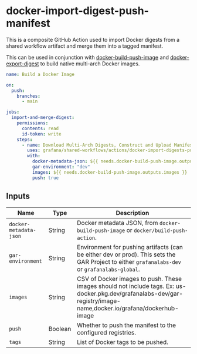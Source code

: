 # docker-import-digest-push-manifest

This is a composite GitHub Action used to import Docker digests from a shared workflow artifact and merge them into a
tagged manifest.

This can be used in conjunction with [docker-build-push-image] and [docker-export-digest] to build
native multi-arch Docker images.

[docker/build-push-action]: https://github.com/docker/build-push-action
[docker-build-push-image]: ../docker-build-push-image/README.md
[docker-export-digest]: ../docker-export-digest/README.md
[docker-import-digests-push-manifest]: ../docker-import-digests-push-manifest/README.md

<!-- x-release-please-start-version -->

```yaml
name: Build a Docker Image

on:
  push:
    branches:
      - main

jobs:
  import-and-merge-digest:
    permissions:
      contents: read
      id-token: write
    steps:
      - name: Download Multi-Arch Digests, Construct and Upload Manifest
        uses: grafana/shared-workflows/actions/docker-import-digests-push-manifest@docker-import-digests-push-manifest/v0.0.0
        with:
          docker-metadata-json: ${{ needs.docker-build-push-image.outputs.metadatajson }}
          gar-environment: "dev"
          images: ${{ needs.docker-build-push-image.outputs.images }}
          push: true
```

<!-- x-release-please-end-version -->

## Inputs

| Name                   | Type    | Description                                                                                                                                                         |
| ---------------------- | ------- | ------------------------------------------------------------------------------------------------------------------------------------------------------------------- |
| `docker-metadata-json` | String  | Docker metadata JSON, from `docker-build-push-image` or `docker/build-push-action`.                                                                                 |
| `gar-environment`      | String  | Environment for pushing artifacts (can be either dev or prod). This sets the GAR Project to either `grafanalabs-dev` or `grafanalabs-global`.                       |
| `images`               | String  | CSV of Docker images to push. These images should not include tags. Ex: us-docker.pkg.dev/grafanalabs-dev/gar-registry/image-name,docker.io/grafana/dockerhub-image |
| `push`                 | Boolean | Whether to push the manifest to the configured registries.                                                                                                          |
| `tags`                 | String  | List of Docker tags to be pushed.                                                                                                                                   |
